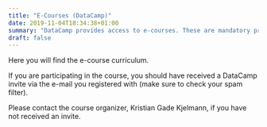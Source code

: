 ```yaml
---
title: "E-Courses (DataCamp)"
date: 2019-11-04T18:34:38+01:00
summary: "DataCamp provides access to e-courses. These are mandatory preparation."
draft: false
---
```


Here you will find the e-course curriculum.

If you are participating in the course, you should have received a DataCamp invite via the e-mail you registered with (make sure to check your spam filter).

Please contact the course organizer, Kristian Gade Kjelmann, if you have not received an invite.